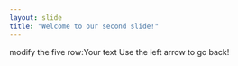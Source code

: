 ```yaml
---
layout: slide
title: "Welcome to our second slide!"
---
```

modify the five row:Your text
Use the left arrow to go back!
